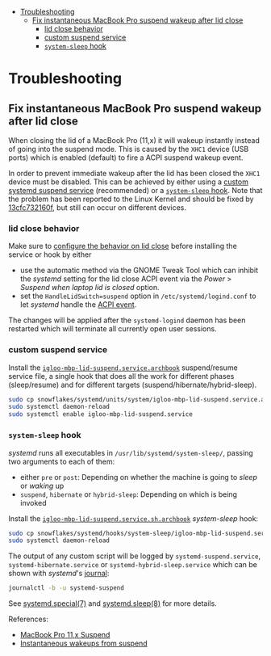 * [Troubleshooting](#troubleshooting)
  * [Fix instantaneous MacBook Pro suspend wakeup after lid close](#fix-instantaneous-macbook-pro-suspend-wakeup-after-lid-close)
    * [lid close behavior](#lid-close-behavior)
    * [custom suspend service](#custom-suspend-service)
    * [`system-sleep` hook](#system-sleep-hook)

# Troubleshooting

## Fix instantaneous MacBook Pro suspend wakeup after lid close

When closing the lid of a MacBook Pro (11,x) it will wakeup instantly instead of going into the suspend mode. This is caused by the `XHC1` device (USB ports) which is enabled (default) to fire a ACPI suspend wakeup event.

In order to prevent immediate wakeup after the lid has been closed the `XHC1` device must be disabled. This can be achieved by either using a [custom systemd suspend service][archw-suspend-service] (recommended) or a [`system-sleep` hook][archw-system-sleep-hook]. Note that the problem has been reported to the Linux Kernel and should be fixed by [13cfc732160f][gh-lk-fix-commit], but still can occur on different devices.

### lid close behavior

Make sure to [configure the behavior on lid close][archw-gnome-lid-behavior] before installing the service or hook by either

* use the automatic method via the GNOME Tweak Tool which can inhibit the *systemd* setting for the lid close ACPI event via the *Power* > *Suspend when laptop lid is closed* option.
* set the `HandleLidSwitch=suspend` option in `/etc/systemd/logind.conf` to let *systemd* handle the [ACPI event][archw-pw-mng-acpi-event].

The changes will be applied after the `systemd-logind` daemon has been restarted which will terminate all currently open user sessions.

### custom suspend service

Install the [`igloo-mbp-lid-suspend.service.archbook`][gh-unit-suspend] suspend/resume service file, a single hook that does all the work for different phases (sleep/resume) and for different targets (suspend/hibernate/hybrid-sleep).

```sh
sudo cp snowflakes/systemd/units/system/igloo-mbp-lid-suspend.service.archbook /lib/systemd/system/igloo-mbp-lid-suspend.service
sudo systemctl daemon-reload
sudo systemctl enable igloo-mbp-lid-suspend.service
```

### `system-sleep` hook

*systemd* runs all executables in `/usr/lib/systemd/system-sleep/`, passing two arguments to each of them:

* either `pre` or `post`: Depending on whether the machine is going to *sleep* or *waking* up
* `suspend`, `hibernate` or `hybrid-sleep`: Depending on which is being invoked

Install the [`igloo-mbp-lid-suspend.service.sh.archbook`][gh-hook-system-sleep] *system-sleep* hook:

```sh
sudo cp snowflakes/systemd/hooks/system-sleep/igloo-mbp-lid-suspend.service.sh.archbook /lib/systemd/system-sleep/igloo-mbp-lid-suspend.service.sh
sudo systemctl daemon-reload
```

The output of any custom script will be logged by `systemd-suspend.service`, `systemd-hibernate.service` or `systemd-hybrid-sleep.service` which can be shown with *systemd*'s [journal][archw-journal]:

```sh
journalctl -b -u systemd-suspend
```

See [systemd.special(7)][man-systemd.special] and [systemd.sleep(8)][man-systemd.sleep] for more details.

References:

* [MacBook Pro 11,x Suspend][archw-mbp-11x-suspend]
* [Instantaneous wakeups from suspend][archw-pw-mng-inst-wakeup]

[archw-journal]: https://wiki.archlinux.org/index.php/Systemd#Journal
[archw-gnome-lid-behavior]: https://wiki.archlinux.org/index.php/GNOME#Configure_behaviour_on_lid_switch_close
[archw-mbp-11x-suspend]: https://wiki.archlinux.org/index.php/MacBookPro11,x#Suspend
[archw-pw-mng-acpi-event]: https://wiki.archlinux.org/index.php/Power_management#ACPI_events
[archw-pw-mng-inst-wakeup]: https://wiki.archlinux.org/index.php/Power_management/Suspend_and_hibernate#Instantaneous_wakeups_from_suspend
[archw-suspend-service]: https://wiki.archlinux.org/index.php/Power_management#Combined_Suspend.2Fresume_service_file
[archw-system-sleep-hook]: https://wiki.archlinux.org/index.php/Power_management#Hooks_in_.2Fusr.2Flib.2Fsystemd.2Fsystem-sleep
[gh-hook-system-sleep]: https://github.com/arcticicestudio/igloo/blob/develop/snowflakes/systemd/hooks/system-sleep/igloo-mbp-lid-suspend.sh.archbook
[gh-lk-fix-commit]: https://github.com/torvalds/linux/commit/13cfc732160f7bc7e596128ce34cda361c556966
[gh-unit-suspend]: https://github.com/arcticicestudio/igloo/blob/develop/snowflakes/systemd/units/system/igloo-mbp-lid-suspend.service.archbook
[man-systemd.sleep]: https://www.freedesktop.org/software/systemd/man/sleep.conf.d.html
[man-systemd.special]: https://www.freedesktop.org/software/systemd/man/systemd.special.html
